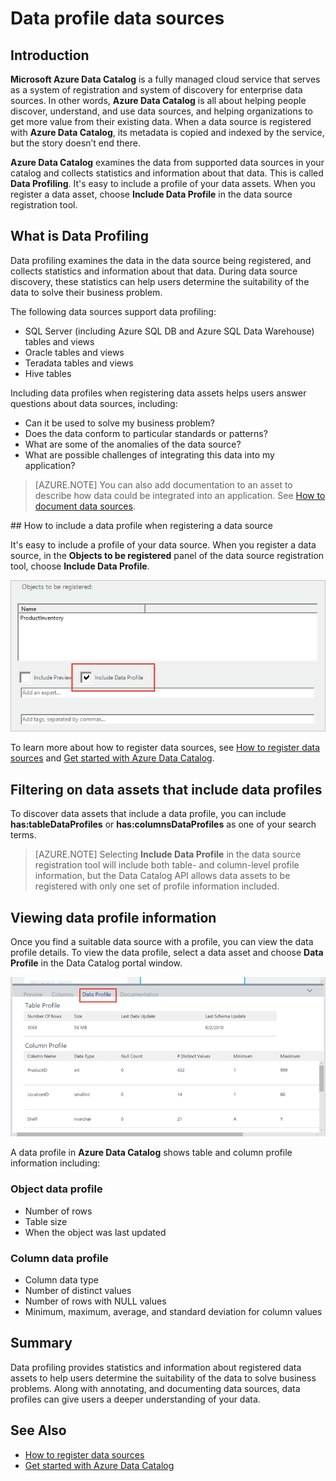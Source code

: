 <properties
   pageTitle="How to Data profile data sources"
   description="How-to article highlighting how to include table- and column-level data profiles when registering data sources in Azure Data Catalog, and how to use data profiles to understand data sources."
   services="data-catalog"
   documentationCenter=""
   authors="dvana"
   manager="NA"
   editor=""
   tags=""/>
<tags
   ms.service="data-catalog"
   ms.devlang="NA"
   ms.topic="get-started-article"
   ms.tgt_pltfrm="NA"
   ms.workload="data-catalog"
   ms.date="03/31/2016"
   ms.author="derrickv"/>

# Data profile data sources

## Introduction

**Microsoft Azure Data Catalog** is a fully managed cloud service that serves as a system of registration and system of discovery for enterprise data sources. In other words, **Azure Data Catalog** is all about helping people discover, understand, and use data sources, and helping organizations to get more value from their existing data. When a data source is registered with **Azure Data Catalog**, its metadata is copied and indexed by the service, but the story doesn’t end there.

**Azure Data Catalog** examines the data from supported data sources in your catalog and collects statistics and information about that data. This is called **Data Profiling**. It's easy to include a profile of your data assets. When you register a data asset, choose **Include Data Profile** in the data source registration tool.

## What is Data Profiling

Data profiling examines the data in the data source being registered, and collects statistics and information about that data. During data source discovery, these statistics can help users determine the suitability of the data to solve their business problem.

<!-- In [How to discover data sources](data-catalog-how-to-discover.md), you learn about **Azure Data Catalog's** extensive search capabilities including searching for data assets that have a profile. See [How to include a data profile when registering a data source](#howto). -->

The following data sources support data profiling:

- SQL Server (including Azure SQL DB and Azure SQL Data Warehouse) tables and views
- Oracle tables and views
- Teradata tables and views
- Hive tables

Including data profiles when registering data assets helps users answer questions about data sources, including:

-	Can it be used to solve my business problem?
-	Does the data conform to particular standards or patterns?
-	What are some of the anomalies of the data source?
-	What are possible challenges of integrating this data into my application?

> [AZURE.NOTE] You can also add documentation to an asset to describe how data could be integrated into an application. See [How to document data sources](data-catalog-how-to-documentation.md).


<a name="howto"/>
## How to include a data profile when registering a data source

It's easy to include a profile of your data source. When you register a data source, in the **Objects to be registered** panel of the data source registration tool, choose **Include Data Profile**.

![](media\data-catalog-data-profile\data-catalog-register-profile.png)

To learn more about how to register data sources, see [How to register data sources](data-catalog-how-to-register.md) and [Get started with Azure Data Catalog](data-catalog-get-started.md).


## Filtering on data assets that include data profiles
To discover data assets that include a data profile, you can include **has:tableDataProfiles** or **has:columnsDataProfiles** as one of your search terms.

> [AZURE.NOTE] Selecting **Include Data Profile** in the data source registration tool will include both table- and column-level profile information, but the Data Catalog API allows data assets to be registered with only one set of profile information included.

## Viewing data profile information

Once you find a suitable data source with a profile, you can view the data profile details. To view the data profile, select a data asset and choose **Data Profile** in the Data Catalog portal window.

![](media\data-catalog-data-profile\data-catalog-view.png)

A data profile in **Azure Data Catalog** shows table and column profile information including:

### Object data profile

-	Number of rows
-	Table size
-	When the object was last updated

### Column data profile

- Column data type
- Number of distinct values
- Number of rows with NULL values
- Minimum, maximum, average, and standard deviation for column values

## Summary
Data profiling provides statistics and information about registered data assets to help users determine the suitability of the data to solve  business problems. Along with annotating, and documenting data sources, data profiles can give users a deeper understanding of your data.


## See Also
-	[How to register data sources](data-catalog-how-to-register.md)
-	[Get started with Azure Data Catalog](data-catalog-get-started.md)
